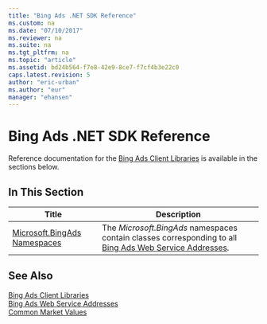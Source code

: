 ```yaml
---
title: "Bing Ads .NET SDK Reference"
ms.custom: na
ms.date: "07/10/2017"
ms.reviewer: na
ms.suite: na
ms.tgt_pltfrm: na
ms.topic: "article"
ms.assetid: bd24b564-f7e8-42e9-8ce7-f7cf4b3e22c0
caps.latest.revision: 5
author: "eric-urban"
ms.author: "eur"
manager: "ehansen"
---
```

# Bing Ads .NET SDK Reference
Reference documentation for the [Bing Ads Client Libraries](../docset-overview/bing-ads-client-libraries.md) is available in the sections below.

## In This Section

|Title|Description|
|---------|---------------|
|[Microsoft.BingAds Namespaces](https://msdn.microsoft.com/library/mt757010.aspx)|The *Microsoft.BingAds* namespaces contain classes corresponding to all [Bing Ads Web Service Addresses](../docset-overview/bing-ads-web-service-addresses.md).|

## See Also
[Bing Ads Client Libraries](../docset-overview/bing-ads-client-libraries.md)  
[Bing Ads Web Service Addresses](../docset-overview/bing-ads-web-service-addresses.md)  
[Common Market Values](../docset-overview/common-market-values.md)  

